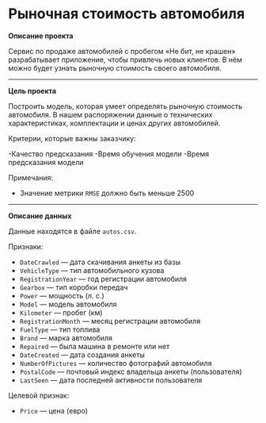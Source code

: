 # Рыночная стоимость автомобиля

**Описание проекта**

Сервис по продаже автомобилей с пробегом «Не бит, не крашен» разрабатывает приложение, чтобы привлечь новых клиентов. В нём можно будет узнать рыночную стоимость своего автомобиля.

---
**Цель проекта**

Построить модель, которая умеет определять рыночную стоимость автомобиля. В нашем распоряжении данные о технических характеристиках, комплектации и ценах других автомобилей.

Критерии, которые важны заказчику:

-Качество предсказания
-Время обучения модели
-Время предсказания модели

Примечания:

- Значение метрики `RMSE` должно быть меньше 2500

---
**Описание данных**

Данные находятся в файле `autos.csv`.

Признаки:

- `DateCrawled` — дата скачивания анкеты из базы
- `VehicleType` — тип автомобильного кузова
- `RegistrationYear` — год регистрации автомобиля
- `Gearbox` — тип коробки передач
- `Power` — мощность (л. с.)
- `Model` — модель автомобиля
- `Kilometer` — пробег (км)
- `RegistrationMonth` — месяц регистрации автомобиля
- `FuelType` — тип топлива
- `Brand` — марка автомобиля
- `Repaired` — была машина в ремонте или нет
- `DateCreated` — дата создания анкеты
- `NumberOfPictures` — количество фотографий автомобиля
- `PostalCode` — почтовый индекс владельца анкеты (пользователя)
- `LastSeen` — дата последней активности пользователя

Целевой признак:

- `Price` — цена (евро)
